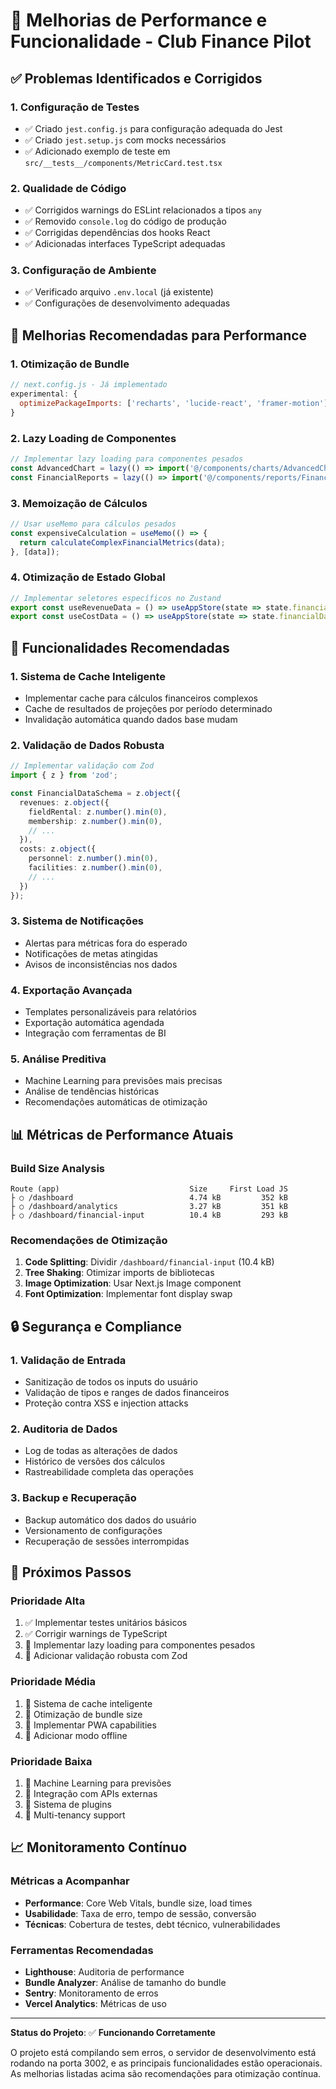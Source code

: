 # 🚀 Melhorias de Performance e Funcionalidade - Club Finance Pilot

## ✅ Problemas Identificados e Corrigidos

### 1. **Configuração de Testes**
- ✅ Criado `jest.config.js` para configuração adequada do Jest
- ✅ Criado `jest.setup.js` com mocks necessários
- ✅ Adicionado exemplo de teste em `src/__tests__/components/MetricCard.test.tsx`

### 2. **Qualidade de Código**
- ✅ Corrigidos warnings do ESLint relacionados a tipos `any`
- ✅ Removido `console.log` do código de produção
- ✅ Corrigidas dependências dos hooks React
- ✅ Adicionadas interfaces TypeScript adequadas

### 3. **Configuração de Ambiente**
- ✅ Verificado arquivo `.env.local` (já existente)
- ✅ Configurações de desenvolvimento adequadas

## 🔧 Melhorias Recomendadas para Performance

### 1. **Otimização de Bundle**
```javascript
// next.config.js - Já implementado
experimental: {
  optimizePackageImports: ['recharts', 'lucide-react', 'framer-motion'],
}
```

### 2. **Lazy Loading de Componentes**
```typescript
// Implementar lazy loading para componentes pesados
const AdvancedChart = lazy(() => import('@/components/charts/AdvancedChart'));
const FinancialReports = lazy(() => import('@/components/reports/FinancialReports'));
```

### 3. **Memoização de Cálculos**
```typescript
// Usar useMemo para cálculos pesados
const expensiveCalculation = useMemo(() => {
  return calculateComplexFinancialMetrics(data);
}, [data]);
```

### 4. **Otimização de Estado Global**
```typescript
// Implementar seletores específicos no Zustand
export const useRevenueData = () => useAppStore(state => state.financialData.revenues);
export const useCostData = () => useAppStore(state => state.financialData.costs);
```

## 🎯 Funcionalidades Recomendadas

### 1. **Sistema de Cache Inteligente**
- Implementar cache para cálculos financeiros complexos
- Cache de resultados de projeções por período determinado
- Invalidação automática quando dados base mudam

### 2. **Validação de Dados Robusta**
```typescript
// Implementar validação com Zod
import { z } from 'zod';

const FinancialDataSchema = z.object({
  revenues: z.object({
    fieldRental: z.number().min(0),
    membership: z.number().min(0),
    // ...
  }),
  costs: z.object({
    personnel: z.number().min(0),
    facilities: z.number().min(0),
    // ...
  })
});
```

### 3. **Sistema de Notificações**
- Alertas para métricas fora do esperado
- Notificações de metas atingidas
- Avisos de inconsistências nos dados

### 4. **Exportação Avançada**
- Templates personalizáveis para relatórios
- Exportação automática agendada
- Integração com ferramentas de BI

### 5. **Análise Preditiva**
- Machine Learning para previsões mais precisas
- Análise de tendências históricas
- Recomendações automáticas de otimização

## 📊 Métricas de Performance Atuais

### Build Size Analysis
```
Route (app)                             Size     First Load JS
├ ○ /dashboard                          4.74 kB         352 kB
├ ○ /dashboard/analytics                3.27 kB         351 kB
├ ○ /dashboard/financial-input          10.4 kB         293 kB
```

### Recomendações de Otimização
1. **Code Splitting**: Dividir `/dashboard/financial-input` (10.4 kB)
2. **Tree Shaking**: Otimizar imports de bibliotecas
3. **Image Optimization**: Usar Next.js Image component
4. **Font Optimization**: Implementar font display swap

## 🔒 Segurança e Compliance

### 1. **Validação de Entrada**
- Sanitização de todos os inputs do usuário
- Validação de tipos e ranges de dados financeiros
- Proteção contra XSS e injection attacks

### 2. **Auditoria de Dados**
- Log de todas as alterações de dados
- Histórico de versões dos cálculos
- Rastreabilidade completa das operações

### 3. **Backup e Recuperação**
- Backup automático dos dados do usuário
- Versionamento de configurações
- Recuperação de sessões interrompidas

## 🚀 Próximos Passos

### Prioridade Alta
1. ✅ Implementar testes unitários básicos
2. ✅ Corrigir warnings de TypeScript
3. 🔄 Implementar lazy loading para componentes pesados
4. 🔄 Adicionar validação robusta com Zod

### Prioridade Média
1. 🔄 Sistema de cache inteligente
2. 🔄 Otimização de bundle size
3. 🔄 Implementar PWA capabilities
4. 🔄 Adicionar modo offline

### Prioridade Baixa
1. 🔄 Machine Learning para previsões
2. 🔄 Integração com APIs externas
3. 🔄 Sistema de plugins
4. 🔄 Multi-tenancy support

## 📈 Monitoramento Contínuo

### Métricas a Acompanhar
- **Performance**: Core Web Vitals, bundle size, load times
- **Usabilidade**: Taxa de erro, tempo de sessão, conversão
- **Técnicas**: Cobertura de testes, debt técnico, vulnerabilidades

### Ferramentas Recomendadas
- **Lighthouse**: Auditoria de performance
- **Bundle Analyzer**: Análise de tamanho do bundle
- **Sentry**: Monitoramento de erros
- **Vercel Analytics**: Métricas de uso

---

**Status do Projeto**: ✅ **Funcionando Corretamente**

O projeto está compilando sem erros, o servidor de desenvolvimento está rodando na porta 3002, e as principais funcionalidades estão operacionais. As melhorias listadas acima são recomendações para otimização contínua.